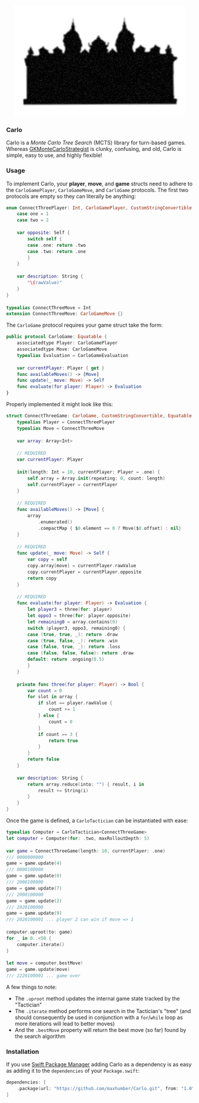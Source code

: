 <h3 align="center">
  <img src="https://raw.githubusercontent.com/maxhumber/Carlo/master/images/Carlo.png" height="300px" alt="Carlo">
</h3>


### Carlo

Carlo is a *Monte Carlo Tree Search* (MCTS) library for turn-based games. Whereas [GKMonteCarloStrategist](GKMonteCarloStrategist) is clunky, confusing, and old, Carlo is simple, easy to use, and highly flexible!



### Usage

To implement Carlo, your **player**, **move**, and **game** structs need to adhere to the `CarloGamePlayer`, `CarloGameMove`, and `CarloGame` protocols. The first two protocols are empty so they can literally be anything:

```swift
enum ConnectThreePlayer: Int, CarloGamePlayer, CustomStringConvertible {
    case one = 1
    case two = 2
    
    var opposite: Self {
        switch self {
        case .one: return .two
        case .two: return .one
        }
    }
    
    var description: String {
        "\(rawValue)"
    }
}

typealias ConnectThreeMove = Int
extension ConnectThreeMove: CarloGameMove {}
```

The `CarloGame` protocol requires your game struct take the form:

```swift
public protocol CarloGame: Equatable {
    associatedtype Player: CarloGamePlayer
    associatedtype Move: CarloGameMove
    typealias Evaluation = CarloGameEvaluation
  
    var currentPlayer: Player { get }
    func availableMoves() -> [Move]
    func update(_ move: Move) -> Self
    func evaluate(for player: Player) -> Evaluation
}
```

Properly implemented it might look like this:

```swift
struct ConnectThreeGame: CarloGame, CustomStringConvertible, Equatable {
    typealias Player = ConnectThreePlayer
    typealias Move = ConnectThreeMove

    var array: Array<Int>
  
    // REQUIRED
    var currentPlayer: Player
    
    init(length: Int = 10, currentPlayer: Player = .one) {
        self.array = Array.init(repeating: 0, count: length)
        self.currentPlayer = currentPlayer
    }

    // REQUIRED
    func availableMoves() -> [Move] {
        array
            .enumerated()
            .compactMap { $0.element == 0 ? Move($0.offset) : nil}
    }
    
    // REQUIRED
    func update(_ move: Move) -> Self {
        var copy = self
        copy.array[move] = currentPlayer.rawValue
        copy.currentPlayer = currentPlayer.opposite
        return copy
    }
    
    // REQUIRED
    func evaluate(for player: Player) -> Evaluation {
        let player3 = three(for: player)
        let oppo3 = three(for: player.opposite)
        let remaining0 = array.contains(0)
        switch (player3, oppo3, remaining0) {
        case (true, true, _): return .draw
        case (true, false, _): return .win
        case (false, true, _): return .loss
        case (false, false, false): return .draw
        default: return .ongoing(0.5)
        }
    }
    
    private func three(for player: Player) -> Bool {
        var count = 0
        for slot in array {
            if slot == player.rawValue {
                count += 1
            } else {
                count = 0
            }
            if count == 3 {
                return true
            }
        }
        return false
    }
    
    var description: String {
        return array.reduce(into: "") { result, i in
            result += String(i)
        }
    }
}
```

Once the game is defined, a `CarloTactician` can be instantiated with ease:

```swift
typealias Computer = CarloTactician<ConnectThreeGame>
let computer = Computer(for: .two, maxRolloutDepth: 5)

var game = ConnectThreeGame(length: 10, currentPlayer: .one)
/// 0000000000
game = game.update(4)
/// 0000100000
game = game.update(0)
/// 2000100000
game = game.update(7)
/// 2000100000
game = game.update(2)
/// 2020100000
game = game.update(9)
/// 2020100001 ... player 2 can win if move => 1

computer.uproot(to: game)
for _ in 0..<50 {
    computer.iterate()
}

let move = computer.bestMove!
game = game.update(move)
/// 2220100001 ... game over
```

A few things to note:

- The `.uproot` method updates the internal game state tracked by the "Tactician"
- The `.iterate` method performs one search in the Tactician's "tree" (and should consequently be used in conjunction with a `for`/`while` loop as more iterations will lead to better moves)
- And the `.bestMove` property will return the best move (so far) found by the search algorithm



### Installation

If you use [Swift Package Manager](https://swift.org/package-manager/) adding Carlo as a dependency is as easy as adding it to the `dependencies` of your `Package.swift`:

```swift
dependencies: [
    .package(url: "https://github.com/maxhumber/Carlo.git", from: "1.0")
]
```
